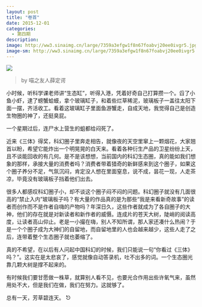 ```yaml
---
layout: post
title: "卷首"
date: 2015-12-01
categories:
  - 第四期
description: 
image: http://ww3.sinaimg.cn/large/7359a3efgw1f8n67foabvj20ee0ivgr5.jpg
image-sm: http://ww3.sinaimg.cn/large/7359a3efgw1f8n67foabvj20ee0ivgr5.jpg
---
```



![](http://ww3.sinaimg.cn/large/7359a3efgw1f8n67foabvj20ee0ivgr5.jpg)

> by 喵之友人薛定谔

小时候，听科学课老师讲“生态缸”，听得入港，凭着好奇自己打算攒一个。舀了小鱼小虾，逮了螃蟹蛤蟆，拿个玻璃缸子，和着些烂草稀泥，玻璃板子一盖往太阳下面一摆，齐活收工。看着这玻璃缸子里面鱼游蟹走，自成天地，我觉得自己是创造生物圈的神了，还挺臭屁。

一个星期过后，连尸水上营生的蛆都给闷死了。

近来《三体》得奖，科幻圈子里奔走相告，就像夜的天空里窜上一颗烟花，大家翘首以盼，希望它能炸出一个明晃晃的白天来。看着各种衍生产品的卫星纷纷上天，且不谈能回收的有几何。是不是该想想，当前国内的科幻生态圈，真的能如我们想象的那样，承接大量的消费者吗？消费者带着猎奇的新鲜感来到这个圈子，如果这个圈子养分不足，气氛沉闷，肯定没人想在里面窒息，说不成，昙花一现，人走茶凉，毕竟没有玻璃板子挡着他们出去。

很多人都感叹科幻圈子小，却不谈这个圈子闷不闷的问题。科幻圈子就没有几面很高的“禁止入内”玻璃板子吗？有大量的作品真的是为那些“我是来看新奇故事”的读者而创作而不是作者自嗨的产物吗？年深日久，这些作者就成为了各自圈子的大神，他们的存在就是对新读者和新作者的威慑。连成片的苍天大树，陡峭的阅读高度，让读者高山仰止。老是一小撮在嗨，别人不知所谓，那人家还凑什么热闹？于是一个个圈子成为大神们的自留地，而自留地里的人也会越来越少，这些人走了之后，连带着整个生态圈子就也萎缩了。

真的不希望，在以后有人问起中国科幻的时候，我们只能说一句“你看过《三体》吗？”。这实在是太悲哀了，感觉就像自动答录机，吐不出多的词。一个生态圈光靠几颗大树是撑不起来的。

有时候我们要甘愿做一株草，就算别人看不见，也要光合作用出些许氧气来，虽然用处不大，但是我们在做，我们在努力。这就够了。

总有一天，芳草碧连天。 ⎋